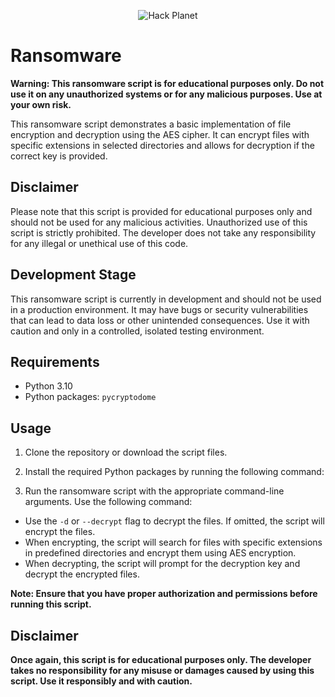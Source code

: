 <p align="center">
  <img src="https://i.imgur.com/9alCwTT.png"alt="Hack Planet" />
</p>


</p>

# Ransomware

**Warning: This ransomware script is for educational purposes only. Do not use it on any unauthorized systems or for any malicious purposes. Use at your own risk.**

This ransomware script demonstrates a basic implementation of file encryption and decryption using the AES cipher. It can encrypt files with specific extensions in selected directories and allows for decryption if the correct key is provided.

## Disclaimer

Please note that this script is provided for educational purposes only and should not be used for any malicious activities. Unauthorized use of this script is strictly prohibited. The developer does not take any responsibility for any illegal or unethical use of this code.

## Development Stage

This ransomware script is currently in development and should not be used in a production environment. It may have bugs or security vulnerabilities that can lead to data loss or other unintended consequences. Use it with caution and only in a controlled, isolated testing environment.

## Requirements

- Python 3.10
- Python packages: `pycryptodome`

## Usage

1. Clone the repository or download the script files.
2. Install the required Python packages by running the following command:


3. Run the ransomware script with the appropriate command-line arguments. Use the following command:


- Use the `-d` or `--decrypt` flag to decrypt the files. If omitted, the script will encrypt the files.
- When encrypting, the script will search for files with specific extensions in predefined directories and encrypt them using AES encryption.
- When decrypting, the script will prompt for the decryption key and decrypt the encrypted files.

**Note: Ensure that you have proper authorization and permissions before running this script.**

## Disclaimer

**Once again, this script is for educational purposes only. The developer takes no responsibility for any misuse or damages caused by using this script. Use it responsibly and with caution.**


